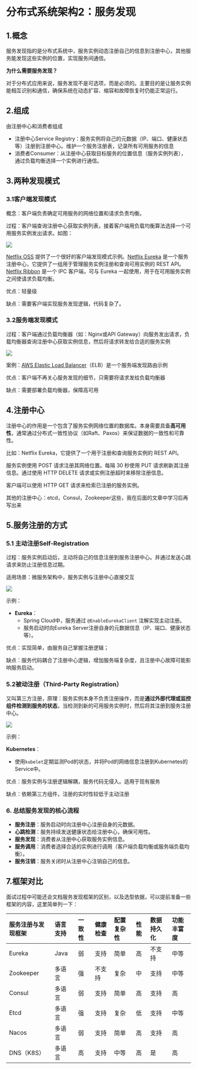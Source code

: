 # 分布式系统架构2：服务发现

## 1.概念

服务发现指的是分布式系统中，服务实例动态注册自己的信息到注册中心，其他服务能发现这些实例的位置，实现服务间通信。

**为什么需要服务发现？**

对于分布式应用来说，服务发现不是可选项，而是必须的。主要目的是让服务实例能相互识别和通信，确保系统在动态扩容、缩容和故障恢复时仍能正常运行。

## 2.组成

由注册中心和消费者组成

* 注册中心Service Registry：服务实例将自己的元数据（IP、端口、健康状态等）注册到注册中心。维护一个服务注册表，记录所有可用服务的信息
* 消费者Consumer：从注册中心获取目标服务的位置信息（服务实例列表），通过负载均衡选择一个实例进行通信。

## 3.两种发现模式

### 3.1客户端发现模式

概念：客户端负责确定可用服务的网络位置和请求负责均衡。

过程：客户端查询注册中心获取实例列表，接着客户端用负载均衡算法选择一个可用服务实例发出请求。如图：

![](D:\IdeaProjects\find-next-dragon\bagu\img\服务发现1.png)

[Netflix OSS](https://netflix.github.io/) 提供了一个很好的客户端发现模式示例。[Netflix Eureka](https://github.com/Netflix/eureka) 是一个服务注册中心，它提供了一组用于管理服务实例注册和查询可用实例的 REST API。[Netflix Ribbon](https://github.com/Netflix/ribbon) 是一个 IPC 客户端，可与 Eureka 一起使用，用于在可用服务实例之间使请求负载均衡。

优点：轻量级

缺点：需要客户端实现服务发现逻辑，代码复杂了。

### 3.2服务端发现模式

过程：客户端通过负载均衡器（如：Nginx或API Gateway）向服务发出请求，负载均衡器查询注册中心获取实例信息，然后将请求转发给合适的服务实例

![](D:\IdeaProjects\find-next-dragon\bagu\img\服务发现2.png)

案例：[AWS Elastic Load Balancer](https://aws.amazon.com/cn/elasticloadbalancing/)（ELB）是一个服务端发现路由示例

优点：客户端不再关心服务发现的细节，只需要将请求发给负载均衡器

缺点：需要部署负载均衡器，保障高可用

## 4.注册中心

注册中心的作用是一个包含了服务实例网络位置的数据库。本身需要具备**高可用性**，通常通过分布式一致性协议（如Raft、Paxos）来保证数据的一致性和可靠性。

比如：Netflix Eureka，它提供了一个用于注册和查询服务实例的 REST API。

服务实例使用 POST 请求注册其网络位置。每隔 30 秒使用 PUT 请求刷新其注册信息。通过使用 HTTP DELETE 请求或实例注册超时来移除注册信息。

客户端可以使用 HTTP GET 请求来检索已注册的服务实例。

其他的注册中心：etcd，Consul，Zookeeper这些，我在后面的文章中学习后再写出来

## 5.服务注册的方式

### 5.1 主动注册Self-Registration

过程：服务实例启动后，主动将自己的信息注册到服务注册中心。并通过发送心跳请求来防止注册信息过期。

适用场景：微服务架构中，服务实例与注册中心直接交互

![](D:\IdeaProjects\find-next-dragon\bagu\img\服务发现3.png)

示例：

* **Eureka**：
  - Spring Cloud中，服务通过 `@EnableEurekaClient` 注解实现主动注册。
  - 服务启动时向Eureka Server注册自身的元数据信息（IP、端口、健康状态等）。

优点：实现简单，由服务自己掌握注册逻辑；

缺点：服务代码耦合了注册中心逻辑，增加服务端复杂度，且注册中心故障可能影响服务启动。

### 5.2被动注册（Third-Party Registration）

又叫第三方注册，原理：服务实例本身不负责注册操作，而是**通过外部代理或监控组件检测到服务的状态**，当检测到新的可用服务实例时，然后将其注册到服务注册中心。

![](D:\IdeaProjects\find-next-dragon\bagu\img\服务发现4.png)

示例：

**Kubernetes**：

- 使用`kubelet`定期监测Pod的状态，并将Pod的网络信息注册到Kubernetes的Service中。

优点：服务实例与注册逻辑解耦，服务代码无侵入。适用于现有服务

缺点：依赖第三方组件，注册的实时性较低于主动注册

### 6. **总结服务发现的核心流程**

- **服务注册**：服务启动时向注册中心注册自身的元数据。
- **心跳检测**：服务持续发送健康状态给注册中心，确保可用性。
- **服务发现**：消费者从注册中心获取服务实例信息。
- **服务调用**：消费者选择合适的实例进行调用（客户端负载均衡或服务端负载均衡）。
- **服务注销**：服务关闭时从注册中心注销自己的信息。

## 7.框架对比

面试过程中可能还会文档服务发现框架的区别，以及选型依据，可以提前准备一些框架的内容，这里简单列一下：

| 服务注册与发现框架 | 语言支持 | 一致性 | 健康检查 | 配置复杂性 | 性能 | 数据持久化 | 功能丰富度 |
| :----------------- | :------- | :----- | :------- | :--------- | :--- | :--------- | :--------- |
| Eureka             | Java     | 弱     | 支持     | 简单       | 高   | 不支持     | 中等       |
| Zookeeper          | 多语言   | 强     | 不支持   | 复杂       | 中   | 支持       | 中等       |
| Consul             | 多语言   | 弱     | 支持     | 简单       | 高   | 支持       | 高         |
| Etcd               | 多语言   | 强     | 支持     | 复杂       | 低   | 支持       | 中等       |
| Nacos              | 多语言   | 弱     | 支持     | 简单       | 高   | 支持       | 高         |
| DNS（K8S）         | 多语言   | 高     | 支持     | 中等       | 高   | 是         | 高         |